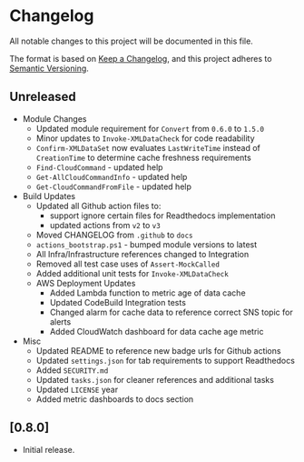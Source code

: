# Changelog

All notable changes to this project will be documented in this file.

The format is based on [Keep a Changelog](https://keepachangelog.com/en/1.0.0/),
and this project adheres to [Semantic Versioning](https://semver.org/spec/v2.0.0.html).

## Unreleased

- Module Changes
    - Updated module requirement for `Convert` from `0.6.0` to `1.5.0`
    - Minor updates to `Invoke-XMLDataCheck` for code readability
    - `Confirm-XMLDataSet` now evaluates `LastWriteTime` instead of `CreationTime` to determine cache freshness requirements
    - `Find-CloudCommand` - updated help
    - `Get-AllCloudCommandInfo` - updated help
    - `Get-CloudCommandFromFile` - updated help
- Build Updates
    - Updated all Github action files to:
        - support ignore certain files for Readthedocs implementation
        - updated actions from `v2` to `v3`
    - Moved CHANGELOG from `.github` to `docs`
    - `actions_bootstrap.ps1` - bumped module versions to latest
    - All Infra/Infrastructure references changed to Integration
    - Removed all test case uses of `Assert-MockCalled`
    - Added additional unit tests for `Invoke-XMLDataCheck`
    - AWS Deployment Updates
        - Added Lambda function to metric age of data cache
        - Updated CodeBuild Integration tests
        - Changed alarm for cache data to reference correct SNS topic for alerts
        - Added CloudWatch dashboard for data cache age metric
- Misc
    - Updated README to reference new badge urls for Github actions
    - Updated `settings.json` for tab requirements to support Readthedocs
    - Added `SECURITY.md`
    - Updated `tasks.json` for cleaner references and additional tasks
    - Updated `LICENSE` year
    - Added metric dashboards to docs section

## [0.8.0]

- Initial release.
